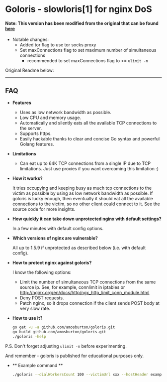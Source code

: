 Goloris - slowloris[1] for nginx DoS
===============================================

#### Note: This version has been modified from the original that can be found [here](github.com/valyala/goloris)

* Notable changes:
     - Added tor flag to use tor socks proxy
     - Set maxConnections flag to set maximum number of simultaneous connections
        - recommended to set maxConnections flag to <= `ulimit -n` 


Original Readme below:

---

## FAQ

* **Features**

  - Uses as low network bandwidth as possible.
  - Low CPU and memory usage.
  - Automatically and silently eats all the available TCP connections
    to the server.
  - Supports https.
  - Easily hackable thanks to clear and concise Go syntax
    and powerful Golang features.


* **Limitations**

  - Can eat up to 64K TCP connections from a single IP due to TCP limitations.
    Just use proxies if you want overcoming this limitation :)


* **How it works?**

  It tries occupying and keeping busy as much tcp connections
  to the victim as possible by using as low network bandwidth as possible.
  If goloris is lucky enough, then eventually it should eat all the available
  connections to the victim, so no other client could connect to it.
  See the source code for more insights.


* **How quickly it can take down unprotected nginx with default settings?**

  In a few minutes with default config options.


* **Which versions of nginx are vulnerable?**

  All up to 1.5.9 if unprotected as described below (i.e. with default config).


* **How to protect nginx against goloris?**

  I know the following options:
  - Limit the number of simultaneous TCP connections from the same
    source ip. See, for example, connlimit in iptables
    or http://nginx.org/en/docs/http/ngx_http_limit_conn_module.html
  - Deny POST requests.
  - Patch nginx, so it drops connection if the client sends POST
    body at very slow rate.


* **How to use it?**

  ```bash
  go get -u -a github.com/amosburton/goloris.git
  go build github.com/amosburton/goloris.git
  ./goloris -help
  ```

P.S. Don't forget adjusting `ulimit -n` before experimenting.

And remember - goloris is published for educational purposes only.

* ** Example command **

    ```bash
    ./goloris --dialWorkersCount 100 --victimUrl xxx --hostHeader example.com --proxy "http https://api.proxyscrape.com/?request=getproxies&proxytype=http&timeout=100&country=all, http https://www.proxyscan.io/download?type=http, http https://raw.githubusercontent.com/TheSpeedX/PROXY-List/master/http.txt, http https://raw.githubusercontent.com/clarketm/proxy-list/master/proxy-list-raw.txt, socks5 https://api.proxyscrape.com/?request=getproxies&proxytype=socks5&timeout=1000&country=all, socks5 https://raw.githubusercontent.com/TheSpeedX/PROXY-List/master/socks5.txt, socks5 https://raw.githubusercontent.com/hookzof/socks5_list/master/proxy.txt, socks5 https://raw.githubusercontent.com/ShiftyTR/Proxy-List/master/socks5.txt, http https://multiproxy.org/txt_all/proxy.txt, https://github.com/fate0/proxylist/blob/master/proxy.list, socks5 https://raw.githubusercontent.com/hookzof/socks5_list/master/proxy.txt" --refreshProxies 5m
    ```

